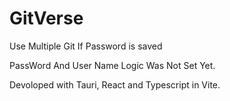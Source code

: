 # GitVerse
Use Multiple Git If Password is saved 

PassWord And User Name Logic Was Not Set Yet.

Devoloped with Tauri, React and Typescript in Vite.
